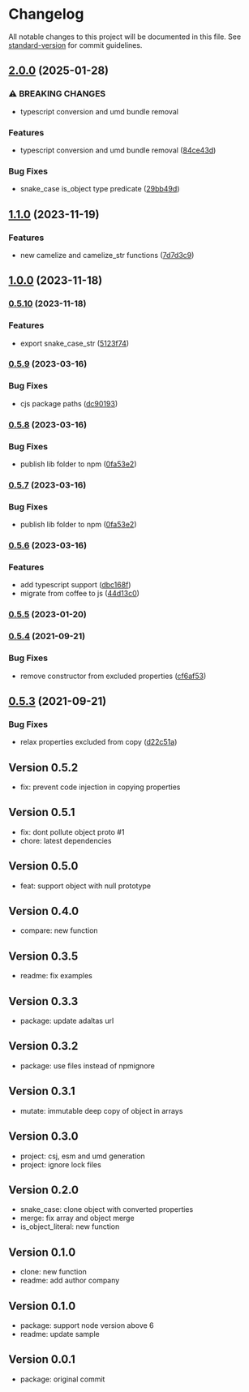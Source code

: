 # Changelog

All notable changes to this project will be documented in this file. See [standard-version](https://github.com/conventional-changelog/standard-version) for commit guidelines.

## [2.0.0](https://github.com/adaltas/node-mixme/compare/v1.1.0...v2.0.0) (2025-01-28)

### ⚠ BREAKING CHANGES

- typescript conversion and umd bundle removal

### Features

- typescript conversion and umd bundle removal ([84ce43d](https://github.com/adaltas/node-mixme/commit/84ce43d1168325e07fee449e093fd75e337ec895))

### Bug Fixes

- snake_case is_object type predicate ([29bb49d](https://github.com/adaltas/node-mixme/commit/29bb49d82baf9474cea0c872137ffa5bde3686da))

## [1.1.0](https://github.com/adaltas/node-mixme/compare/v1.0.0...v1.1.0) (2023-11-19)

### Features

- new camelize and camelize_str functions ([7d7d3c9](https://github.com/adaltas/node-mixme/commit/7d7d3c9401625add4e207a28e51a7269894c489f))

## [1.0.0](https://github.com/adaltas/node-mixme/compare/v0.5.10...v1.0.0) (2023-11-18)

### [0.5.10](https://github.com/adaltas/node-mixme/compare/v0.5.9...v0.5.10) (2023-11-18)

### Features

- export snake_case_str ([5123f74](https://github.com/adaltas/node-mixme/commit/5123f742742a47c8c94561eecaae7b9fc2eeb7d5))

### [0.5.9](https://github.com/adaltas/node-mixme/compare/v0.5.8...v0.5.9) (2023-03-16)

### Bug Fixes

- cjs package paths ([dc90193](https://github.com/adaltas/node-mixme/commit/dc90193ada3dcd1ce1b94f0b2d734553e8a167a8))

### [0.5.8](https://github.com/adaltas/node-mixme/compare/v0.5.6...v0.5.8) (2023-03-16)

### Bug Fixes

- publish lib folder to npm ([0fa53e2](https://github.com/adaltas/node-mixme/commit/0fa53e29901c1f10065a9aaf38f4761e01e7d914))

### [0.5.7](https://github.com/adaltas/node-mixme/compare/v0.5.6...v0.5.7) (2023-03-16)

### Bug Fixes

- publish lib folder to npm ([0fa53e2](https://github.com/adaltas/node-mixme/commit/0fa53e29901c1f10065a9aaf38f4761e01e7d914))

### [0.5.6](https://github.com/adaltas/node-mixme/compare/v0.5.5...v0.5.6) (2023-03-16)

### Features

- add typescript support ([dbc168f](https://github.com/adaltas/node-mixme/commit/dbc168f2883ded8716475a9227040a0918d018f3))
- migrate from coffee to js ([44d13c0](https://github.com/adaltas/node-mixme/commit/44d13c0ff60ecb7a6a3122951679199897ff2dac))

### [0.5.5](https://github.com/adaltas/node-mixme/compare/v0.5.4...v0.5.5) (2023-01-20)

### [0.5.4](https://github.com/adaltas/node-mixme/compare/v0.5.3...v0.5.4) (2021-09-21)

### Bug Fixes

- remove constructor from excluded properties ([cf6af53](https://github.com/adaltas/node-mixme/commit/cf6af53c51ada2d3189dea5a25b8a9ee793d8197))

## [0.5.3](https://github.com/adaltas/node-mixme/compare/v0.5.2...v0.5.3) (2021-09-21)

### Bug Fixes

- relax properties excluded from copy ([d22c51a](https://github.com/adaltas/node-mixme/commit/d22c51a16e9da10d34ac52ea9189ef75d951c980))

## Version 0.5.2

- fix: prevent code injection in copying properties

## Version 0.5.1

- fix: dont pollute object proto #1
- chore: latest dependencies

## Version 0.5.0

- feat: support object with null prototype

## Version 0.4.0

- compare: new function

## Version 0.3.5

- readme: fix examples

## Version 0.3.3

- package: update adaltas url

## Version 0.3.2

- package: use files instead of npmignore

## Version 0.3.1

- mutate: immutable deep copy of object in arrays

## Version 0.3.0

- project: csj, esm and umd generation
- project: ignore lock files

## Version 0.2.0

- snake_case: clone object with converted properties
- merge: fix array and object merge
- is_object_literal: new function

## Version 0.1.0

- clone: new function
- readme: add author company

## Version 0.1.0

- package: support node version above 6
- readme: update sample

## Version 0.0.1

- package: original commit

